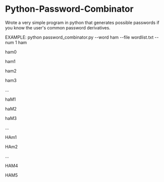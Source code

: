 # Python-Password-Combinator
Wrote a very simple program in python that generates possible passwords if you know the user's common password derivatives.


EXAMPLE:
python password_combinator.py --word ham --file wordlist.txt --num 1
ham

ham0

ham1

ham2

ham3

...

haM1

haM2

haM3

...

HAm1

HAm2

...

HAM4

HAM5
